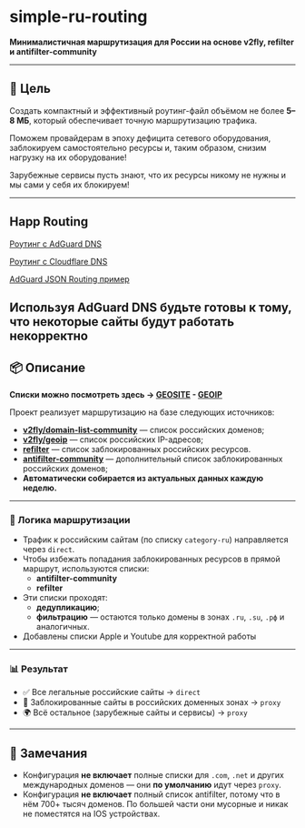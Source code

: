 # simple-ru-routing

**Минималистичная маршрутизация для России на основе v2fly, refilter и antifilter-community**

---

## 🎯 Цель

Создать компактный и эффективный роутинг-файл объёмом не более **5–8 МБ**, который обеспечивает точную маршрутизацию трафика.

Поможем провайдерам в эпоху дефицита сетевого оборудования, заблокируем самостоятельно ресурсы и, таким образом, снизим нагрузку на их оборудование!

Зарубежные сервисы пусть знают, что их ресурсы никому не нужны и мы сами у себя их блокируем!

---

## Happ Routing
[Роутинг с AdGuard DNS](https://raw.githubusercontent.com/fraybyl/simple-ru-routing/refs/heads/master/ADGUARD-ROUTING)

[Роутинг с Cloudflare DNS](https://raw.githubusercontent.com/fraybyl/simple-ru-routing/refs/heads/master/CF-ROUTING)

[AdGuard JSON Routing пример](https://raw.githubusercontent.com/frayZV/simple-ru-routing/refs/heads/master/JSON-EXAMPLE)

**Используя AdGuard DNS будьте готовы к тому, что некоторые сайты будут работать некорректно**
---

## 📦 Описание
**Списки можно посмотреть здесь -> [GEOSITE](https://github.com/frayZV/simple-ru-geosite) - [GEOIP](https://github.com/frayZV/simple-ru-geoip)**

Проект реализует маршрутизацию на базе следующих источников:
- **[v2fly/domain-list-community](https://github.com/v2fly/domain-list-community)** — список российских доменов;
- **[v2fly/geoip](https://github.com/v2fly/geoip)** — список российских IP-адресов;
- **[refilter](https://github.com/1andrevich/Re-filter-lists)** — список заблокированных российских ресурсов.
- **[antifilter-community](https://community.antifilter.download/)** — дополнительный список заблокированных российских доменов;
- **Автоматически собирается из актуальных данных каждую неделю.**
---

### 🔧 Логика маршрутизации

- Трафик к российским сайтам (по списку `category-ru`) направляется через `direct`.
- Чтобы избежать попадания заблокированных ресурсов в прямой маршрут, используются списки:
  - **antifilter-community**
  - **refilter**
- Эти списки проходят:
  - **дедупликацию**;
  - **фильтрацию** — остаются только домены в зонах `.ru`, `.su`, `.рф` и аналогичных.
- Добавлены списки Apple и Youtube для корректной работы
---

### 📊 Результат

- ✅ Все легальные российские сайты → `direct`
- 🚫 Заблокированные сайты в российских доменных зонах → `proxy`
- 🌍 Всё остальное (зарубежные сайты и сервисы) → `proxy`

---

## 📌 Замечания

- Конфигурация **не включает** полные списки для `.com`, `.net` и других международных доменов — они **по умолчанию** идут через `proxy`.
- Конфигурация **не включает** полный список antifilter, потому что в нём 700+ тысяч доменов. По большей части они мусорные и никак не поместятся на IOS устройствах.
